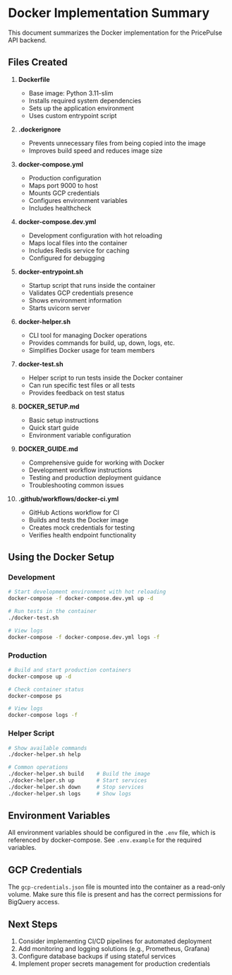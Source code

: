 # Docker Implementation Summary

This document summarizes the Docker implementation for the PricePulse API backend.

## Files Created

1. **Dockerfile**

   - Base image: Python 3.11-slim
   - Installs required system dependencies
   - Sets up the application environment
   - Uses custom entrypoint script

2. **.dockerignore**

   - Prevents unnecessary files from being copied into the image
   - Improves build speed and reduces image size

3. **docker-compose.yml**

   - Production configuration
   - Maps port 9000 to host
   - Mounts GCP credentials
   - Configures environment variables
   - Includes healthcheck

4. **docker-compose.dev.yml**

   - Development configuration with hot reloading
   - Maps local files into the container
   - Includes Redis service for caching
   - Configured for debugging

5. **docker-entrypoint.sh**

   - Startup script that runs inside the container
   - Validates GCP credentials presence
   - Shows environment information
   - Starts uvicorn server

6. **docker-helper.sh**

   - CLI tool for managing Docker operations
   - Provides commands for build, up, down, logs, etc.
   - Simplifies Docker usage for team members

7. **docker-test.sh**

   - Helper script to run tests inside the Docker container
   - Can run specific test files or all tests
   - Provides feedback on test status

8. **DOCKER_SETUP.md**

   - Basic setup instructions
   - Quick start guide
   - Environment variable configuration

9. **DOCKER_GUIDE.md**

   - Comprehensive guide for working with Docker
   - Development workflow instructions
   - Testing and production deployment guidance
   - Troubleshooting common issues

10. **.github/workflows/docker-ci.yml**
    - GitHub Actions workflow for CI
    - Builds and tests the Docker image
    - Creates mock credentials for testing
    - Verifies health endpoint functionality

## Using the Docker Setup

### Development

```bash
# Start development environment with hot reloading
docker-compose -f docker-compose.dev.yml up -d

# Run tests in the container
./docker-test.sh

# View logs
docker-compose -f docker-compose.dev.yml logs -f
```

### Production

```bash
# Build and start production containers
docker-compose up -d

# Check container status
docker-compose ps

# View logs
docker-compose logs -f
```

### Helper Script

```bash
# Show available commands
./docker-helper.sh help

# Common operations
./docker-helper.sh build    # Build the image
./docker-helper.sh up       # Start services
./docker-helper.sh down     # Stop services
./docker-helper.sh logs     # Show logs
```

## Environment Variables

All environment variables should be configured in the `.env` file, which is referenced by docker-compose. See `.env.example` for the required variables.

## GCP Credentials

The `gcp-credentials.json` file is mounted into the container as a read-only volume. Make sure this file is present and has the correct permissions for BigQuery access.

## Next Steps

1. Consider implementing CI/CD pipelines for automated deployment
2. Add monitoring and logging solutions (e.g., Prometheus, Grafana)
3. Configure database backups if using stateful services
4. Implement proper secrets management for production credentials
